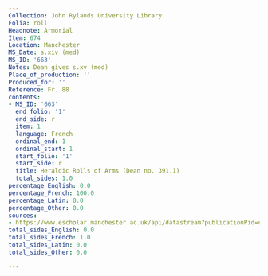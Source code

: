 ```yaml
---
Collection: John Rylands University Library
Folia: roll
Headnote: Armorial
Item: 674
Location: Manchester
MS_Date: s.xiv (med)
MS_ID: '663'
Notes: Dean gives s.xv (med)
Place_of_production: ''
Produced_for: ''
Reference: Fr. 88
contents:
- MS_ID: '663'
  end_folio: '1'
  end_side: r
  item: 1
  language: French
  ordinal_end: 1
  ordinal_start: 1
  start_folio: '1'
  start_side: r
  title: Heraldic Rolls of Arms (Dean no. 391.1)
  total_sides: 1.0
percentage_English: 0.0
percentage_French: 100.0
percentage_Latin: 0.0
percentage_Other: 0.0
sources:
- https://www.escholar.manchester.ac.uk/api/datastream?publicationPid=uk-ac-man-scw:1m1314&datastreamId=POST-PEER-REVIEW-PUBLISHERS-DOCUMENT.PDF
total_sides_English: 0.0
total_sides_French: 1.0
total_sides_Latin: 0.0
total_sides_Other: 0.0

---
```

